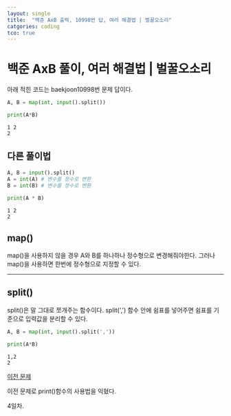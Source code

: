 ```yaml
---
layout: single
title:  "백준 AxB 출력, 10998번 답, 여러 해결법 | 벌꿀오소리"
catgories: coding
tco: true
---
```


# 백준 AxB 풀이, 여러 해결법 | 벌꿀오소리


아래 적힌 코드는 baekjoon10998번 문제 답이다.
```python
A, B = map(int, input().split())

print(A*B)
```

    1 2
    2


## 다른 풀이법


```python
A, B = input().split()
A = int(A) # 변수를 정수로 변환
B = int(B) # 변수를 정수로 변환
 
print(A * B)
```

    1 2
    2


## map()
map()을 사용하지 않을 경우 A와 B를 하나하나 정수형으로 변경해줘야한다.
그러나 map()을 사용하면 한번에 정수형으로 지정할 수 있다.

---

## split()
split()은 말 그대로 쪼개주는 함수이다.
split(',') 함수 안에 쉼표를 넣어주면 쉼표를 기준으로 입력값을 분리할 수 있다.


```python
A, B = map(int, input().split(','))

print(A*B)
```

    1,2
    2


[이전 문제](https://h-yuchan.github.io/Baekjoon10718/)

이전 문제로 print()함수의 사용법을 익혔다.

4일차.
